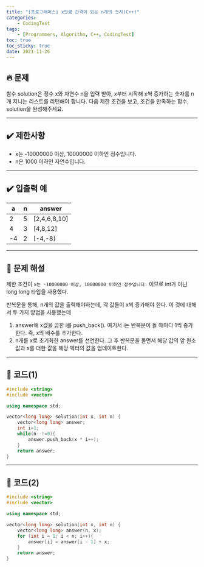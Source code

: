 ```yaml
---
title: "[프로그래머스] x만큼 간격이 있는 n개의 숫자(C++)"
categories: 
    - CodingTest
tags:
    - [Programmers, Algorithm, C++, CodingTest]
toc: true
toc_sticky: true
date: 2021-11-26
---
```

## 🔥 문제
함수 solution은 정수 x와 자연수 n을 입력 받아, x부터 시작해 x씩 증가하는 숫자를 n개 지니는 리스트를 리턴해야 합니다. 다음 제한 조건을 보고, 조건을 만족하는 함수, solution을 완성해주세요.

---
## ✔️ 제한사항

- x는 -10000000 이상, 10000000 이하인 정수입니다.
- n은 1000 이하인 자연수입니다.

---
## ✔️ 입출력 예

|a|n|answer|
|---|---|---|
|2|5|[2,4,6,8,10]|
|4|3|[4,8,12]|
|-4|2|[-4,-8]|

---
## 🤔 문제 해설

제한 조건이 `x는 -10000000 이상, 10000000 이하인 정수입니다.` 이므로 int가 아닌 long long 타입을 사용했다. 

반복문을 통해, n개의 값을 출력해야하는데, 각 값들이 x씩 증가해야 한다. 이 것에 대해서 두 가지 방법을 사용했는데

1. answer에 x값을 곱한 i를 push_back(). 여기서 i는 반복문이 돌 때마다 1씩 증가한다. 즉, x의 배수를 추가한다.
2. n개를 x로 초기화한 answer를 선언한다. 그 후 반복문을 돌면서 해당 값의 앞 원소 값과 x를 더한 값을 해당 벡터의 값을 업데이트한다.

---
## 👻 코드(1)

```cpp
#include <string>
#include <vector>

using namespace std;

vector<long long> solution(int x, int n) {
    vector<long long> answer;
    int i=1;
    while(n--!=0){
        answer.push_back(x * i++);
    }
    return answer;
}
```
---

## 👻 코드(2)

```cpp
#include <string>
#include <vector>

using namespace std;

vector<long long> solution(int x, int n) {
    vector<long long> answer(n, x);
    for (int i = 1; i < n; i++){
        answer[i] = answer[i - 1] + x;
    }
    return answer;
}
```

